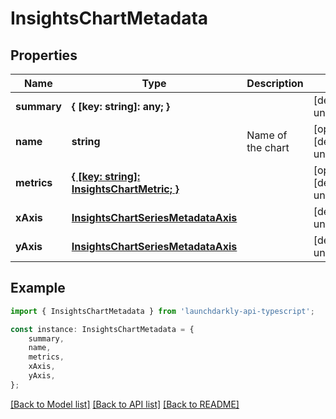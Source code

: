 # InsightsChartMetadata


## Properties

Name | Type | Description | Notes
------------ | ------------- | ------------- | -------------
**summary** | **{ [key: string]: any; }** |  | [default to undefined]
**name** | **string** | Name of the chart | [optional] [default to undefined]
**metrics** | [**{ [key: string]: InsightsChartMetric; }**](InsightsChartMetric.md) |  | [optional] [default to undefined]
**xAxis** | [**InsightsChartSeriesMetadataAxis**](InsightsChartSeriesMetadataAxis.md) |  | [default to undefined]
**yAxis** | [**InsightsChartSeriesMetadataAxis**](InsightsChartSeriesMetadataAxis.md) |  | [default to undefined]

## Example

```typescript
import { InsightsChartMetadata } from 'launchdarkly-api-typescript';

const instance: InsightsChartMetadata = {
    summary,
    name,
    metrics,
    xAxis,
    yAxis,
};
```

[[Back to Model list]](../README.md#documentation-for-models) [[Back to API list]](../README.md#documentation-for-api-endpoints) [[Back to README]](../README.md)
